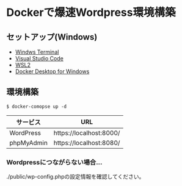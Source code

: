 # Dockerで爆速Wordpress環境構築

## セットアップ(Windows)
* [Windws Terminal](https://www.microsoft.com/ja-jp/p/windows-terminal/9n0dx20hk701?activetab=pivot:overviewtab)
* [Visual Studio Code](https://azure.microsoft.com/ja-jp/products/visual-studio-code/)
* [WSL2](https://docs.microsoft.com/ja-jp/windows/wsl/install)
* [Docker Desktop for Windows](https://docs.docker.com/desktop/windows/install/)


## 環境構築
```
$ docker-comopse up -d
```

|サービス|URL|
|-|-|
|WordPress|https://localhost:8000/|
|phpMyAdmin|https://localhost:8080/|

### Wordpressにつながらない場合...
./public/wp-config.phpの設定情報を確認してください。